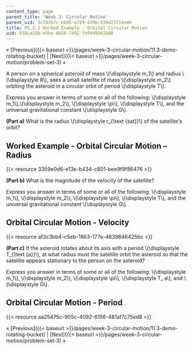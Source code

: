 ```yaml
---
content_type: page
parent_title: 'Week 3: Circular Motion'
parent_uid: 3c7d357c-bb95-e729-679b-539d23714ede
title: PS.3.1 Worked Example - Orbital Circular Motion
uid: 938ca53b-e5be-db20-7d92-fe94493d1b80
---
```


« [Previous]({{< baseurl >}}/pages/week-3-circular-motion/11.3-demo-rotating-bucket) | [Next]({{< baseurl >}}/pages/week-3-circular-motion/problem-set-3) »

A person on a spherical asteroid of mass \\(\\displaystyle m\_1\\) and radius \\(\\displaystyle R\\), sees a small satellite of mass \\(\\displaystyle m\_2\\) orbiting the asteroid in a circular orbit of period \\(\\displaystyle T\\).

Express you answer in terms of some or all of the following: \\(\\displaystyle m\_1\\),\\(\\displaystyle m\_2\\), \\(\\displaystyle \\pi\\), \\(\\displaystyle T\\), and the universal gravitational constant \\(\\displaystyle G\\).

**(Part a)** What is the radius \\(\\displaystyle r\_{\\text {sat}}\\) of the satellite's orbit?

Worked Example - Orbital Circular Motion – Radius
-------------------------------------------------

{{< resource 3359e0d6-e13e-b434-c801-bee9f9f86476 >}}

**(Part b)** What is the magnitude of the velocity of the satellite?

Express you answer in terms of some or all of the following: \\(\\displaystyle m\_1\\), \\(\\displaystyle m\_2\\), \\(\\displaystyle \\pi\\), \\(\\displaystyle T\\), and the universal gravitational constant \\(\\displaystyle G\\).

Orbital Circular Motion - Velocity
----------------------------------

{{< resource af3c3bb4-c5eb-1863-177e-4639846425bc >}}

**(Part c)** If the asteroid rotates about its axis with a period \\(\\displaystyle T\_{\\text {a}}\\), at what radius must the satellite orbit the asteroid so that the satellite appears stationary to the person on the asteroid?

Express you answer in terms of some or all of the following: \\(\\displaystyle m\_1\\), \\(\\displaystyle m\_2\\), \\(\\displaystyle \\pi\\), \\(\\displaystyle T\_ a\\), and \\(\\displaystyle G\\).

Orbital Circular Motion - Period
--------------------------------

{{< resource aa25475c-905c-4092-6156-481af7c75ed8 >}}

« [Previous]({{< baseurl >}}/pages/week-3-circular-motion/11.3-demo-rotating-bucket) | [Next]({{< baseurl >}}/pages/week-3-circular-motion/problem-set-3) »